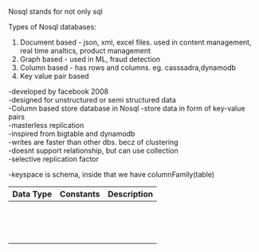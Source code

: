 Nosql stands for not only sql

Types of Nosql databases:  
 1. Document based - json, xml, excel files. used in content management, real time analtics, product management  
 2. Graph based - used in ML, fraud detection
 3. Column based - has rows and columns. eg. casssadra,dynamodb
 4. Key value pair based

-developed by facebook 2008  
-designed for unstructured or semi structured data  
-Column based store database in Nosql
-store data in form of key-value pairs  
-masterless replication   
-inspired from bigtable and dynamodb  
-writes are faster than other dbs. becz of clustering  
-doesnt support relationship, but can use collection  
-selective replication factor

-keyspace is schema, inside that we have columnFamily(table)  


|  Data Type | Constants  |  Description |
|---|---|---|
|   |   |   |
|   |   |   |
|   |   |   |
|   |   |   |
|   |   |   |
|   |   |   |
|   |   |   |
|   |   |   |
|   |   |   |
|   |   |   |
|   |   |   |
|   |   |   |
|   |   |   |
|   |   |   |
